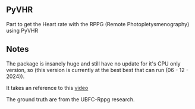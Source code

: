 ## PyVHR

Part to get the Heart rate with the RPPG (Remote Photopletysmenography) using PyVHR

## Notes

The package is insanely huge and still have no update for it's CPU only version, so (this version is currently at the best best that can run (06 - 12 - 2024)).

It takes an reference to this [video](https://www.youtube.com/watch?v=17V_ux1Agkk)

The ground truth are from the UBFC-Rppg research.
